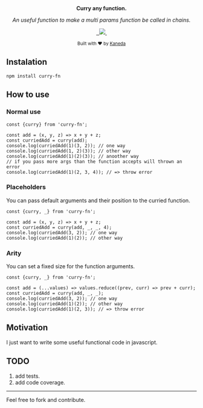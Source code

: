 <div align="center">
  <a href="https://github.com/youngkaneda/curry%22%3E
    <img src="static/logo.png" alt="Curry logo" height="160"></a>
  <br>
  <br>
  <p>
    <b>Curry any function.</b>
  </p>
  <p>
    <i>An useful function to make a multi params function be called in chains.</i>
  </p>
  <p>
    <a aria-label="gitHub release" href="https://travis-ci.com/youngkaneda/curry">
        <img alt="" src="https://img.shields.io/travis/youngkaneda/curry"/>
    </a>
    <a aria-label="npm package" href="https://www.npmjs.com/package/curry-fn">
        <img alt="" src="https://img.shields.io/npm/v/curry-fn"/>
    </a>
    <a href="https://github.com/youngkaneda/curry/issues">
        <img src="https://img.shields.io/github/issues/youngkaneda/curry">
    </a>
    <a aria-label="license" href="https://github.com/youngkaneda/curry">
        <img src="https://img.shields.io/badge/License-ISC-blue.svg" alt=""/>
    </a>
  </p>
  <p>
    <sub>Built with ❤︎ by
      <a href="https://github.com/youngkaneda">Kaneda</a>
    </sub>
  </p>
</div>

## Instalation

```
npm install curry-fn
```

## How to use

### Normal use
```
const {curry} from 'curry-fn';

const add = (x, y, z) => x + y + z;
const curriedAdd = curry(add);
console.log(curriedAdd(1)(3, 2)); // one way
console.log(curriedAdd(1, 2)(3)); // other way
console.log(curriedAdd(1)(2)(3)); // anoother way
// if you pass more args than the function accepts will thrown an error
console.log(curriedAdd(1)(2, 3, 4)); // => throw error
```

### Placeholders
You can pass default arguments and their position to the curried function.
```
const {curry, _} from 'curry-fn';

const add = (x, y, z) => x + y + z;
const curriedAdd = curry(add, _, _, 4);
console.log(curriedAdd(3, 2)); // one way
console.log(curriedAdd(1)(2)); // other way
```

### Arity

You can set a fixed size for the function arguments.
```
const {curry, _} from 'curry-fn';

const add = (...values) => values.reduce((prev, curr) => prev + curr);
const curriedAdd = curry(add, _, _);
console.log(curriedAdd(3, 2)); // one way
console.log(curriedAdd(1)(2)); // other way
console.log(curriedAdd(1)(2, 3)); // => throw error
```

## Motivation

I just want to write some useful functional code in javascript.

## TODO

1. add tests.
2. add code coverage.

---

Feel free to fork and contribute.
